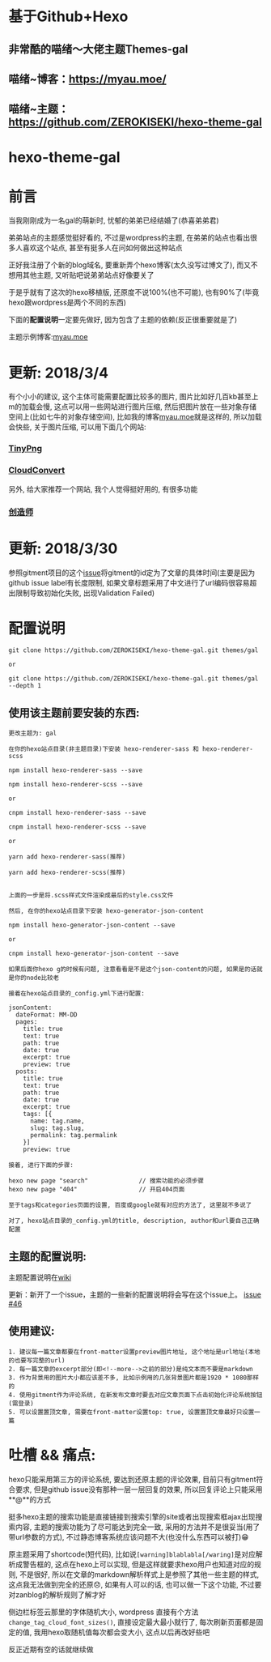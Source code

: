 # 基于Github+Hexo 
## 非常酷的喵绪～大佬主题Themes-gal
## 喵绪~博客：https://myau.moe/ 
## 喵绪~主题：https://github.com/ZEROKISEKI/hexo-theme-gal

# hexo-theme-gal

# 前言

当我刚刚成为一名gal的萌新时, 忧郁的弟弟已经结婚了(恭喜弟弟君)

弟弟站点的主题感觉挺好看的, 不过是wordpress的主题, 在弟弟的站点也看出很多人喜欢这个站点, 甚至有挺多人在问如何做出这种站点

正好我注册了个新的blog域名, 要重新弄个hexo博客(太久没写过博文了), 而又不想用其他主题, 又听贴吧说弟弟站点好像要关了

于是乎就有了这次的hexo移植版, 还原度不说100%(也不可能), 也有90%了(毕竟hexo跟wordpress是两个不同的东西)

下面的**配置说明**一定要先做好, 因为包含了主题的依赖(反正很重要就是了)

主题示例博客:[myau.moe](https://myau.moe)
    
# 更新: 2018/3/4

有个小小的建议, 这个主体可能需要配置比较多的图片, 图片比如好几百kb甚至上m的加载会慢, 这点可以用一些网站进行图片压缩, 然后把图片放在一些对象存储空间上(比如七牛的对象存储空间),
比如我的博客[myau.moe](https://myau.moe)就是这样的, 所以加载会快些, 关于图片压缩, 可以用下面几个网站:

### [TinyPng](https://tinypng.com/)
### [CloudConvert](https://cloudconvert.com/)

另外, 给大家推荐一个网站, 我个人觉得挺好用的, 有很多功能

### [创造师](http://chuangzaoshi.com/)     

# 更新: 2018/3/30

参照gitment项目的这个[issue](https://github.com/imsun/gitment/issues/118)将gitment的id定为了文章的具体时间(主要是因为github issue label有长度限制, 如果文章标题采用了中文进行了url编码很容易超出限制导致初始化失败, 出现Validation Failed)

# 配置说明

    git clone https://github.com/ZEROKISEKI/hexo-theme-gal.git themes/gal
    
    or 
    
    git clone https://github.com/ZEROKISEKI/hexo-theme-gal.git themes/gal --depth 1

## 使用该主题前要安装的东西:

    更改主题为: gal

    在你的hexo站点目录(非主题目录)下安装 hexo-renderer-sass 和 hexo-renderer-scss
    
    npm install hexo-renderer-sass --save 
    
    npm install hexo-renderer-scss --save
    
    or 
    
    cnpm install hexo-renderer-sass --save
    
    cnpm install hexo-renderer-scss --save
    
    or 
    
    yarn add hexo-renderer-sass(推荐)
    
    yarn add hexo-renderer-scss(推荐)
    
    
    上面的一步是将.scss样式文件渲染成最后的style.css文件
    
    然后, 在你的hexo站点目录下安装 hexo-generator-json-content
    
    npm install hexo-generator-json-content --save
    
    or 
    
    cnpm install hexo-generator-json-content --save
    
    如果后面你hexo g的时候有问题, 注意看看是不是这个json-content的问题, 如果是的话就是你的node比较老
    
    接着在hexo站点目录的_config.yml下进行配置:
    
    jsonContent:
      dateFormat: MM-DD
      pages:
        title: true
        text: true
        path: true
        date: true
        excerpt: true
        preview: true
      posts:
        title: true
        text: true
        path: true
        date: true
        excerpt: true
        tags: [{
          name: tag.name,
          slug: tag.slug,
          permalink: tag.permalink
        }]
        preview: true
    
    接着, 进行下面的步骤:
    
    hexo new page "search"              // 搜索功能的必须步骤
    hexo new page "404"                 // 开启404页面
    
    至于tags和categories页面的设置, 百度或google就有对应的方法了, 这里就不多说了
    
    对了, hexo站点目录的_config.yml的title, description, author和url要自己正确配置
    
## 主题的配置说明:

主题配置说明在[wiki](https://github.com/ZEROKISEKI/hexo-theme-gal/wiki/%E4%B8%BB%E9%A2%98%E9%85%8D%E7%BD%AE%E8%AF%B4%E6%98%8E)

更新：新开了一个issue，主题的一些新的配置说明将会写在这个issue上。 [issue #46](https://github.com/ZEROKISEKI/hexo-theme-gal/issues/46)

## 使用建议:

    1. 建议每一篇文章都要在front-matter设置preview图片地址, 这个地址是url地址(本地的也要写完整的url)
    2. 每一篇文章的excerpt部分(即<!--more-->之前的部分)是纯文本而不要是markdown
    3. 作为背景用的图片大小都应该差不多, 比如示例用的几张背景图片都是1920 * 1080那样的
    4. 使用gitment作为评论系统, 在新发布文章时要去对应文章页面下点击初始化评论系统按钮(需登录)
    5. 可以设置置顶文章, 需要在front-matter设置top: true, 设置置顶文章最好只设置一篇

# 吐槽 && 痛点:

hexo只能采用第三方的评论系统, 要达到还原主题的评论效果, 目前只有gitment符合要求, 但是github issue没有那种一层一层回复的效果, 所以回复评论上只能采用**@**的方式

挺多hexo主题的搜索功能是直接链接到搜索引擎的site或者出现搜索框ajax出现搜索内容, 主题的搜索功能为了尽可能达到完全一致, 采用的方法并不是很妥当(用了带url参数的方式), 不过静态博客系统应该问题不大(也没什么东西可以被打):grin:

原主题采用了shortcode(短代码), 比如说`[warning]blablabla[/waring]`是对应解析成警告框的, 这点在hexo上可以实现, 但是这样就要求hexo用户也知道对应的规则, 不是很好, 所以在文章的markdown解析样式上是参照了其他一些主题的样式, 这点我无法做到完全的还原:disappointed:, 如果有人可以的话, 也可以做一下这个功能, 不过要对zanblog的解析规则了解才好

侧边栏标签云那里的字体随机大小, wordpress 直接有个方法`change_tag_cloud_font_sizes()`, 直接设定最大最小就行了, 每次刷新页面都是固定的值, 我用hexo取随机值每次都会变大小, 这点以后再改好些吧

反正近期有空的话就继续做
